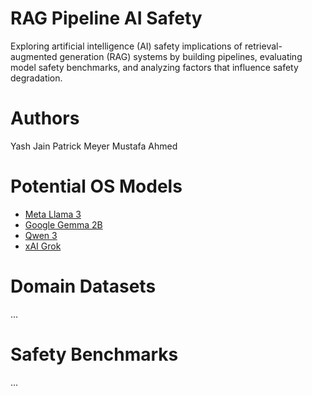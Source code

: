 # RAG Pipeline AI Safety

Exploring artificial intelligence (AI) safety implications of retrieval-augmented generation (RAG) systems by building pipelines, evaluating model safety benchmarks, and analyzing factors that influence safety degradation.

# Authors
Yash Jain
Patrick Meyer
Mustafa Ahmed

# Potential OS Models

- [Meta Llama 3](https://github.com/meta-llama/llama3)  
- [Google Gemma 2B](https://huggingface.co/google/gemma-2b)  
- [Qwen 3](https://github.com/QwenLM/Qwen3)  
- [xAI Grok](https://github.com/xai-org/grok-1)  

# Domain Datasets

...

# Safety Benchmarks

...